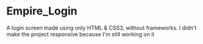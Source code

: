 # Empire_Login
A login screen made using only HTML &amp; CSS3, without frameworks. I didn't make the project responsive because I'm still working on it

